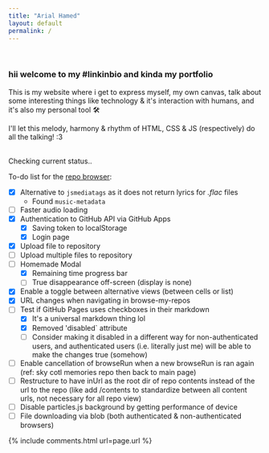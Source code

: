 ```yaml
---
title: "Arial Hamed"
layout: default
permalink: /
---
```


<!-- h1><span title=":3" class="uwu"></span></h1 -->

<br>

### hii welcome to my #linkinbio and kinda my portfolio

This is my website where i get to express myself, my own canvas, talk about some interesting things like technology & it's interaction with humans, and it's also my personal tool 🛠

I'll let this melody, harmony & rhythm of HTML, CSS & JS (respectively) do all the talking! :3

<br>

<!-- <span title="compiled & hosted by GitHub Pages">latest site deployment: {{ site.time | date: "%A, %Y %B %d, %H:%M:%S, GMT %Z:00" }}.</span> -->

<input type="checkbox" id="check_status" checked style="display: none;">
<span id="action_status" title="compiled &amp; hosted by GitHub Pages">Checking current status..</span>

<br>

To-do list for the [repo browser](/resources/browse-my-repos/):
- [x] Alternative to `jsmediatags` as it does not return lyrics for _.flac_ files
	- Found `music-metadata`
- [ ] Faster audio loading
- [x] Authentication to GitHub API via GitHub Apps
	- [x] Saving token to localStorage
	- [x] Login page
- [x] Upload file to repository
- [ ] Upload multiple files to repository
- [ ] Homemade Modal
	- [x] Remaining time progress bar
	- [ ] True disappearance off-screen (display is none)
- [x] Enable a toggle between alternative views (between cells or list)
- [x] URL changes when navigating in browse-my-repos
- [ ] Test if GitHub Pages uses checkboxes in their markdown
	- [x] It's a universal markdown thing lol
	- [x] Removed 'disabled` attribute
	- [ ] Consider making it disabled in a different way for non-authenticated users, and authenticated users (i.e. literally just me) will be able to make the changes true (somehow)
- [ ] Enable cancellation of browseRun when a new browseRun is ran again (ref: sky cotl memories repo then back to main page)
- [ ] Restructure to have inUrl as the root dir of repo contents instead of the url to the repo (like add /contents to standardize between all content urls, not necessary for all repo view)
- [ ] Disable particles.js background by getting performance of device
- [ ] File downloading via blob (both authenticated & non-authenticated browsers)

<script>
let working_seconds=0;
continuum_status_check=()=>{
	if(gId("check_status").checked){
		fetch("https://api.github.com/repos/arialhamed/arialhamed.github.io/actions/runs?per_page=1", {headers: {Accept: `application/vnd.github.raw+json`}})
		.then(r=>r.json())
		.then(j=>{
			elapsed_seconds = Math.floor((new Date() - new Date(j["workflow_runs"][0]["created_at"])) / 1000);
			if(j["workflow_runs"][0]["status"]!="completed"){
				gId("action_status").innerHTML=`i'm currently building this website! (started ${elapsed_seconds} seconds ago)`;
			}else{
				gId("action_status").innerHTML="latest website deployment: "+new Date(j["workflow_runs"][0]["updated_at"]).toLocaleDateString("en-US",{year:'numeric',month:'long',day:'numeric',hour:'numeric',minute:'numeric',second:'numeric'});
				gId("check_status").click();
				// upload seconds somewhere
			}
		})
	}
}
setInterval(continuum_status_check, 1000)
gId("action_status").onclick=()=>{gId("action_status").innerHTML="Checking current status..";gId("check_status").click()};
</script>

{% include comments.html url=page.url %}
